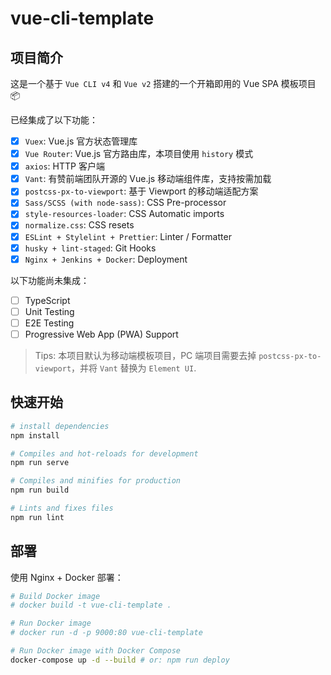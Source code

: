 # vue-cli-template

## 项目简介

这是一个基于 `Vue CLI v4` 和 `Vue v2` 搭建的一个开箱即用的 Vue SPA 模板项目 📦

已经集成了以下功能：

- [x] `Vuex`: Vue.js 官方状态管理库
- [x] `Vue Router`: Vue.js 官方路由库，本项目使用 `history` 模式
- [x] `axios`: HTTP 客户端
- [x] `Vant`: 有赞前端团队开源的 Vue.js 移动端组件库，支持按需加载
- [x] `postcss-px-to-viewport`: 基于 Viewport 的移动端适配方案
- [x] `Sass/SCSS (with node-sass)`: CSS Pre-processor
- [x] `style-resources-loader`: CSS Automatic imports
- [x] `normalize.css`: CSS resets
- [x] `ESLint + Stylelint + Prettier`: Linter / Formatter
- [x] `husky + lint-staged`: Git Hooks
- [x] `Nginx + Jenkins + Docker`: Deployment

以下功能尚未集成：

- [ ] TypeScript
- [ ] Unit Testing
- [ ] E2E Testing
- [ ] Progressive Web App (PWA) Support

> Tips: 本项目默认为移动端模板项目，PC 端项目需要去掉 `postcss-px-to-viewport`，并将 `Vant` 替换为 `Element UI`.

## 快速开始

```bash
# install dependencies
npm install

# Compiles and hot-reloads for development
npm run serve

# Compiles and minifies for production
npm run build

# Lints and fixes files
npm run lint
```

## 部署

使用 Nginx + Docker 部署：

```bash
# Build Docker image
# docker build -t vue-cli-template .

# Run Docker image
# docker run -d -p 9000:80 vue-cli-template

# Run Docker image with Docker Compose
docker-compose up -d --build # or: npm run deploy
```
